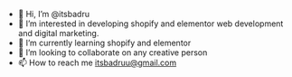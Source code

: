 - 👋 Hi, I’m @itsbadru
- 👀 I’m interested in developing shopify and elementor web development and digital marketing.
- 🌱 I’m currently learning shopify and elementor 
- 💞️ I’m looking to collaborate on any creative person
- 📫 How to reach me itsbadruu@gmail.com

<!---
itsbadru/itsbadru is a ✨ special ✨ repository because its `README.md` (this file) appears on your GitHub profile.
You can click the Preview link to take a look at your changes.
--->
